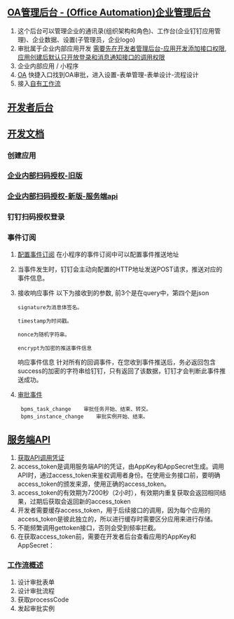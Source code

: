 ## [OA管理后台 - (Office Automation)企业管理后台](https://oa.dingtalk.com/#/login)
1. 这个后台可以管理企业的通讯录(组织架构和角色)、工作台(企业钉钉应用管理)、企业数据、设置(子管理员，企业logo)
2. 审批属于企业内部应用开发 [需要先在开发者管理后台-应用开发添加接口权限,应用创建后默认只开放登录和消息通知接口的调用权限](https://ding-doc.dingtalk.com/document#/org-dev-guide/add-api-permission#2568827)
3. 企业内部应用 / 小程序
4. [OA](https://oa.dingtalk.com/index.htm#/welcome) 快捷入口找到OA审批，进入设置-表单管理-表单设计-流程设计
5. 接入[自有工作流](https://ding-doc.dingtalk.com/document/app/access-process)


## [开发者后台](https://open-dev.dingtalk.com/#/index)

## [开发文档](https://ding-doc.dingtalk.com/)

### 创建应用

### [企业内部扫码授权-旧版](https://ding-doc.dingtalk.com/doc#/serverapi2/kymkv6)
### [企业内部扫码授权-新版-服务端api](https://ding-doc.dingtalk.com/document#/org-dev-guide)

### 钉钉扫码授权登录


### 事件订阅
1. [配置事件订阅](https://ding-doc.dingtalk.com/document?spm=a2q3p.21071111.0.0.4e32i3Zzi3ZzR9#/org-dev-guide/event-subscription) 在小程序的事件订阅中可以配置事件推送地址


2. 当事件发生时，钉钉会主动向配置的HTTP地址发送POST请求，推送对应的事件信息。
3. 接收响应事件
    以下为接收到的参数, 前3个是在query中，第四个是json
    ```
    signature为消息体签名。

    timestamp为时间戳。

    nonce为随机字符串。

    encrypt为加密的推送事件信息
    ```
    响应事件信息
针对所有的回调事件，在您收到事件推送后，务必返回包含success的加密的字符串给钉钉，只有返回了该数据，钉钉才会判断此事件推送成功。


   
4. [审批事件](https://ding-doc.dingtalk.com/document/app/approval-events-1)
   ```
    bpms_task_change	审批任务开始、结束、转交。
    bpms_instance_change	审批实例开始、结束。
    ```


## [服务端API](https://ding-doc.dingtalk.com/document#/org-dev-guide/apioverview)
1. [获取API调用凭证](https://ding-doc.dingtalk.com/document#/org-dev-guide/obtain-access_token#topic-2609009)
2. access_token是调用服务端API的凭证，由AppKey和AppSecret生成。调用API时，通过access_token来鉴权调用者身份。在使用业务接口前，要明确access_token的颁发来源，使用正确的access_token。
3. access_token的有效期为7200秒（2小时），有效期内重复获取会返回相同结果，过期后获取会返回新的access_token
4. 开发者需要缓存access_token，用于后续接口的调用，因为每个应用的access_token是彼此独立的，所以进行缓存时需要区分应用来进行存储。
5. 不能频繁调用gettoken接口，否则会受到频率拦截。
6. 在获取access_token前，需要在开发者后台查看应用的AppKey和AppSecret：

### [工作流概述](https://ding-doc.dingtalk.com/document/app/workflow-overview)
1. 设计审批表单
2. 设计审批流程
3. 获取processCode
4. 发起审批实例
